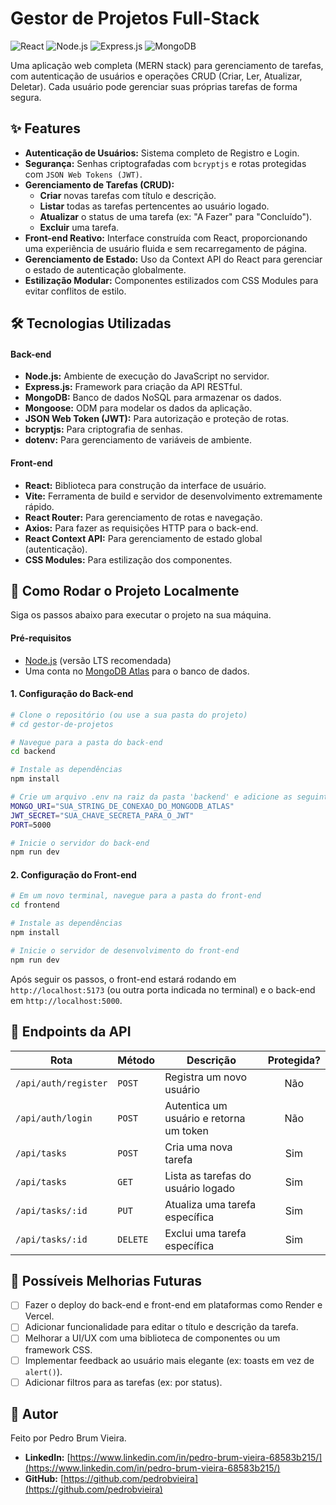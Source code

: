 # Gestor de Projetos Full-Stack

![React](https://img.shields.io/badge/React-20232A?style=for-the-badge&logo=react&logoColor=61DAFB)
![Node.js](https://img.shields.io/badge/Node.js-339933?style=for-the-badge&logo=nodedotjs&logoColor=white)
![Express.js](https://img.shields.io/badge/Express.js-000000?style=for-the-badge&logo=express&logoColor=white)
![MongoDB](https://img.shields.io/badge/MongoDB-47A248?style=for-the-badge&logo=mongodb&logoColor=white)

Uma aplicação web completa (MERN stack) para gerenciamento de tarefas, com autenticação de usuários e operações CRUD (Criar, Ler, Atualizar, Deletar). Cada usuário pode gerenciar suas próprias tarefas de forma segura.


## ✨ Features

* **Autenticação de Usuários:** Sistema completo de Registro e Login.
* **Segurança:** Senhas criptografadas com `bcryptjs` e rotas protegidas com `JSON Web Tokens (JWT)`.
* **Gerenciamento de Tarefas (CRUD):**
    * **Criar** novas tarefas com título e descrição.
    * **Listar** todas as tarefas pertencentes ao usuário logado.
    * **Atualizar** o status de uma tarefa (ex: "A Fazer" para "Concluído").
    * **Excluir** uma tarefa.
* **Front-end Reativo:** Interface construída com React, proporcionando uma experiência de usuário fluida e sem recarregamento de página.
* **Gerenciamento de Estado:** Uso da Context API do React para gerenciar o estado de autenticação globalmente.
* **Estilização Modular:** Componentes estilizados com CSS Modules para evitar conflitos de estilo.

## 🛠️ Tecnologias Utilizadas

#### **Back-end**
* **Node.js:** Ambiente de execução do JavaScript no servidor.
* **Express.js:** Framework para criação da API RESTful.
* **MongoDB:** Banco de dados NoSQL para armazenar os dados.
* **Mongoose:** ODM para modelar os dados da aplicação.
* **JSON Web Token (JWT):** Para autorização e proteção de rotas.
* **bcryptjs:** Para criptografia de senhas.
* **dotenv:** Para gerenciamento de variáveis de ambiente.

#### **Front-end**
* **React:** Biblioteca para construção da interface de usuário.
* **Vite:** Ferramenta de build e servidor de desenvolvimento extremamente rápido.
* **React Router:** Para gerenciamento de rotas e navegação.
* **Axios:** Para fazer as requisições HTTP para o back-end.
* **React Context API:** Para gerenciamento de estado global (autenticação).
* **CSS Modules:** Para estilização dos componentes.

## 🚀 Como Rodar o Projeto Localmente

Siga os passos abaixo para executar o projeto na sua máquina.

#### **Pré-requisitos**
* [Node.js](https://nodejs.org/) (versão LTS recomendada)
* Uma conta no [MongoDB Atlas](https://www.mongodb.com/cloud/atlas) para o banco de dados.

#### **1. Configuração do Back-end**
```bash
# Clone o repositório (ou use a sua pasta do projeto)
# cd gestor-de-projetos

# Navegue para a pasta do back-end
cd backend

# Instale as dependências
npm install

# Crie um arquivo .env na raiz da pasta 'backend' e adicione as seguintes variáveis:
MONGO_URI="SUA_STRING_DE_CONEXAO_DO_MONGODB_ATLAS"
JWT_SECRET="SUA_CHAVE_SECRETA_PARA_O_JWT"
PORT=5000

# Inicie o servidor do back-end
npm run dev
```

#### **2. Configuração do Front-end**
```bash
# Em um novo terminal, navegue para a pasta do front-end
cd frontend

# Instale as dependências
npm install

# Inicie o servidor de desenvolvimento do front-end
npm run dev
```
Após seguir os passos, o front-end estará rodando em `http://localhost:5173` (ou outra porta indicada no terminal) e o back-end em `http://localhost:5000`.

## 📝 Endpoints da API

| Rota                  | Método   | Descrição                       | Protegida? |
| --------------------- | -------- | --------------------------------- |:----------:|
| `/api/auth/register`  | `POST`   | Registra um novo usuário          |     Não    |
| `/api/auth/login`     | `POST`   | Autentica um usuário e retorna um token |     Não    |
| `/api/tasks`          | `POST`   | Cria uma nova tarefa              |     Sim    |
| `/api/tasks`          | `GET`    | Lista as tarefas do usuário logado |     Sim    |
| `/api/tasks/:id`      | `PUT`    | Atualiza uma tarefa específica    |     Sim    |
| `/api/tasks/:id`      | `DELETE` | Exclui uma tarefa específica      |     Sim    |

## 🔮 Possíveis Melhorias Futuras

-   [ ] Fazer o deploy do back-end e front-end em plataformas como Render e Vercel.
-   [ ] Adicionar funcionalidade para editar o título e descrição da tarefa.
-   [ ] Melhorar a UI/UX com uma biblioteca de componentes ou um framework CSS.
-   [ ] Implementar feedback ao usuário mais elegante (ex: toasts em vez de `alert()`).
-   [ ] Adicionar filtros para as tarefas (ex: por status).

## 👤 Autor

Feito  por Pedro Brum Vieira.

* **LinkedIn:** [https://www.linkedin.com/in/pedro-brum-vieira-68583b215/](https://www.linkedin.com/in/pedro-brum-vieira-68583b215/)
* **GitHub:** [https://github.com/pedrobvieira](https://github.com/pedrobvieira)